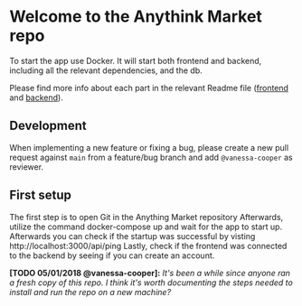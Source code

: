 # Welcome to the Anythink Market repo

To start the app use Docker. It will start both frontend and backend, including all the relevant dependencies, and the db.

Please find more info about each part in the relevant Readme file ([frontend](frontend/readme.md) and [backend](backend/README.md)).

## Development

When implementing a new feature or fixing a bug, please create a new pull request against `main` from a feature/bug branch and add `@vanessa-cooper` as reviewer.

## First setup
The first step is to open Git in the Anything Market repository
Afterwards, utilize the command docker-compose up and wait for the app to start up.
Afterwards you can check if the startup was successful by visting http://localhost:3000/api/ping
Lastly, check if the frontend was connected to the backend by seeing if you can create an account.


**[TODO 05/01/2018 @vanessa-cooper]:** _It's been a while since anyone ran a fresh copy of this repo. I think it's worth documenting the steps needed to install and run the repo on a new machine?_

